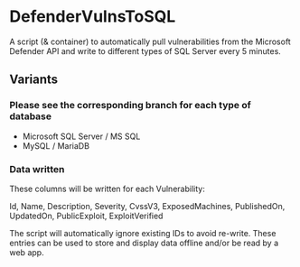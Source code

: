 # DefenderVulnsToSQL
A script (&amp; container) to automatically pull vulnerabilities from the Microsoft Defender API and write to different types of SQL Server every 5 minutes. 

## Variants 

### Please see the corresponding branch for each type of database
- Microsoft SQL Server / MS SQL
- MySQL / MariaDB

### Data written
These columns will be written for each Vulnerability:

Id, Name, Description, Severity, CvssV3, ExposedMachines, PublishedOn, UpdatedOn, PublicExploit, ExploitVerified

The script will automatically ignore existing IDs to avoid re-write. These entries can be used to store and display data offline and/or be read by a web app.

